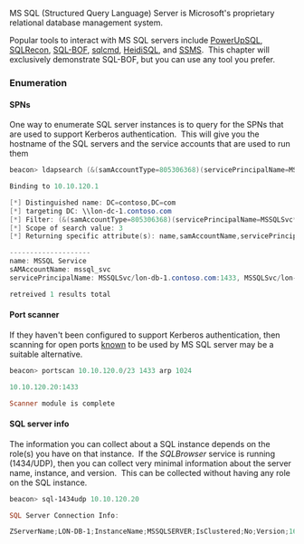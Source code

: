 
MS SQL (Structured Query Language) Server is Microsoft's proprietary relational database management system.

Popular tools to interact with MS SQL servers include [PowerUpSQL](https://github.com/NetSPI/PowerUpSQL), [SQLRecon](https://github.com/skahwah/SQLRecon), [SQL-BOF](https://github.com/Tw1sm/SQL-BOF), [sqlcmd](https://github.com/microsoft/go-sqlcmd), [HeidiSQL](https://www.heidisql.com/), and [SSMS](https://learn.microsoft.com/en-us/ssms/download-sql-server-management-studio-ssms).  This chapter will exclusively demonstrate SQL-BOF, but you can use any tool you prefer.

### Enumeration
#### SPNs

One way to enumerate SQL server instances is to query for the SPNs that are used to support Kerberos authentication.  This will give you the hostname of the SQL servers and the service accounts that are used to run them

```powershell
beacon> ldapsearch (&(samAccountType=805306368)(servicePrincipalName=MSSQLSvc*)) --attributes name,samAccountName,servicePrincipalName

Binding to 10.10.120.1

[*] Distinguished name: DC=contoso,DC=com
[*] targeting DC: \\lon-dc-1.contoso.com
[*] Filter: (&(samAccountType=805306368)(servicePrincipalName=MSSQLSvc*))
[*] Scope of search value: 3
[*] Returning specific attribute(s): name,samAccountName,servicePrincipalName

--------------------
name: MSSQL Service
sAMAccountName: mssql_svc
servicePrincipalName: MSSQLSvc/lon-db-1.contoso.com:1433, MSSQLSvc/lon-db-1.contoso.com

retreived 1 results total

```

#### Port scanner

If they haven't been configured to support Kerberos authentication, then scanning for open ports [known](https://learn.microsoft.com/en-us/sql/sql-server/install/configure-the-windows-firewall-to-allow-sql-server-access) to be used by MS SQL server may be a suitable alternative.

```powershell
beacon> portscan 10.10.120.0/23 1433 arp 1024

10.10.120.20:1433

Scanner module is complete
```

#### SQL server info

The information you can collect about a SQL instance depends on the role(s) you have on that instance.  If the _SQLBrowser_ service is running (1434/UDP), then you can collect very minimal information about the server name, instance, and version.  This can be collected without having any role on the SQL instance.

```powershell
beacon> sql-1434udp 10.10.120.20

SQL Server Connection Info:

ZServerName;LON-DB-1;InstanceName;MSSQLSERVER;IsClustered;No;Version;16.0.1000.6;tcp;1433;;
```